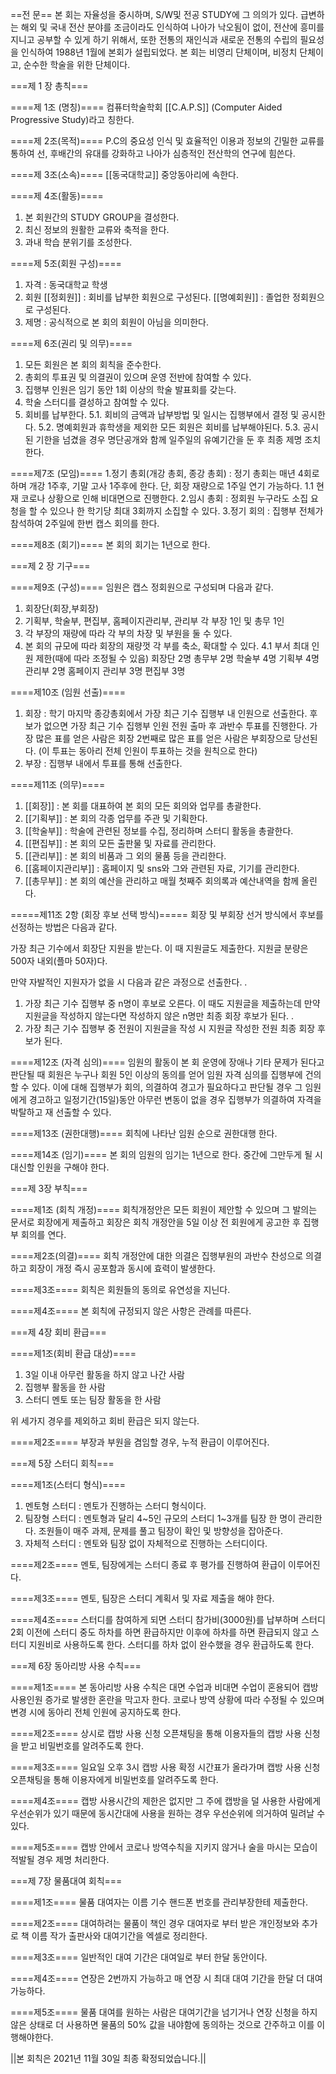 ==전 문==
본 회는 자율성을 중시하며, S/W및 전공 STUDY에 그 의의가 있다. 급변하는 해외 및 국내 전산 분야를 조금이라도 인식하여 나아가 낙오됨이 없이, 전산에 흥미를 지니고 공부할 수 있게 하기 위해서, 또한 전통의 재인식과 새로운 전통의 수립의 필요성을 인식하여 1988년 1월에 본회가 설립되었다. 본 회는 비영리 단체이며, 비정치 단체이고, 순수한 학술을 위한 단체이다.

===제 1 장 총칙===

====제 1조 (명칭)====
컴퓨터학술학회 [[C.A.P.S]] (Computer Aided Progressive Study)라고 칭한다.

====제 2조(목적)====
P.C의 중요성 인식 및 효율적인 이용과 정보의 긴밀한 교류를 통하여 선, 후배간의 유대를 강화하고 나아가 심층적인 전산학의 연구에 힘쓴다.

====제 3조(소속)====
[[동국대학교]] 중앙동아리에 속한다.

====제 4조(활동)====
1. 본 회원간의 STUDY GROUP을 결성한다.
2. 최신 정보의 원활한 교류와 축적을 한다.
3. 과내 학습 분위기를 조성한다.

====제 5조(회원 구성)====
1. 자격 : 동국대학교 학생
2. 회원
  [[정회원]] : 회비를 납부한 회원으로 구성된다.
  [[명예회원]] : 졸업한 정회원으로 구성된다.
3. 제명 : 공식적으로 본 회의 회원이 아님을 의미한다.

====제 6조(권리 및 의무)====
1. 모든 회원은 본 회의 회칙을 준수한다.
2. 총회의 투표권 및 의결권이 있으며 운영 전반에 참여할 수 있다.
3. 집행부 인원은 임기 동안 1회 이상의 학술 발표회를 갖는다.
4. 학술 스터디를 결성하고 참여할 수 있다.
5. 회비를 납부한다.
  5.1. 회비의 금액과 납부방법 및 일시는 집행부에서 결정 및 공시한다.
  5.2. 명예회원과 휴학생을 제외한 모든 회원은 회비를 납부해야된다.
  5.3. 공시된 기한을 넘겼을 경우 명단공개와 함께 일주일의 유예기간을 둔 후 최종 제명 조치한다.

====제7조 (모임)====
1.정기 총회(개강 총회, 종강 총회) : 정기 총회는 매년 4회로 하며 개강 1주후, 기말 고사 1주후에 한다. 단, 회장 재량으로 1주일 연기 가능하다.
 1.1 현재 코로나 상황으로 인해 비대면으로 진행한다.
2.임시 총회 : 정회원 누구라도 소집 요청을 할 수 있으나 한 학기당 최대 3회까지 소집할 수 있다.
3.정기 회의 : 집행부 전체가 참석하여 2주일에 한번 캡스 회의를 한다. 

====제8조 (회기)====
본 회의 회기는 1년으로 한다.

===제 2 장 기구===

====제9조 (구성)====
임원은 캡스 정회원으로 구성되며 다음과 같다.
1. 회장단(회장,부회장)
2. 기획부, 학술부, 편집부, 홈페이지관리부, 관리부 각 부장 1인 및 총무 1인
3. 각 부장의 재량에 따라 각 부의 차장 및 부원을 둘 수 있다.
4. 본 회의 규모에 따라 회장의 재량껏 각 부를 축소, 확대할 수 있다.
 4.1 부서 최대 인원 제한(때에 따라 조정될 수 있음) 회장단 2명 총무부 2명 학술부 4명 기획부 4명 관리부 2명 홈페이지 관리부 3명 편집부 3명

====제10조 (임원 선출)====
1. 회장 : 학기 마지막 종강총회에서 가장 최근 기수 집행부 내 인원으로 선출한다. 후보가 없으면 가장 최근 기수 집행부 인원 전원 출마 후 과반수 투표를 진행한다. 가장 많은 표를 얻은 사람은 회장 2번째로 많은 표를 얻은 사람은 부회장으로 당선된다.
(이 투표는 동아리 전체 인원이 투표하는 것을 원칙으로 한다)
2. 부장 : 집행부 내에서 투표를 통해 선출한다.

====제11조 (의무)====
1. [[회장]] : 본 회를 대표하여 본 회의 모든 회의와 업무를 총괄한다.
2. [[기획부]] : 본 회의 각종 업무를 주관 및 기획한다.
3. [[학술부]] : 학술에 관련된 정보를 수집, 정리하며 스터디 활동을 총괄한다.
4. [[편집부]] : 본 회의 모든 출판물 및 자료를 관리한다.
5. [[관리부]] : 본 회의 비품과 그 외의 물품 등을 관리한다.
6. [[홈페이지관리부]] : 홈페이지 및 sns와 그와 관련된 자료, 기기를 관리한다.
7. [[총무부]] : 본 회의 예산을 관리하고 매월 첫째주 회의록과 예산내역을 함께 올린다.

=====제11조 2항 (회장 후보 선택 방식)=====
회장 및 부회장 선거 방식에서 후보를 선정하는 방법은 다음과 같다.

가장 최근 기수에서 회장단 지원을 받는다. 이 때 지원글도 제출한다.
지원글 분량은 500자 내외(플마 50자)다.


만약 자발적인 지원자가 없을 시 다음과 같은 과정으로 선출한다.
.
1. 가장 최근 기수 집행부 중 n명이 후보로 오른다.
이 때도 지원글을 제출하는데 만약 지원글을 작성하지 않는다면 작성하지 않은 n명만 최종 회장 후보가 된다.
.
2. 가장 최근 기수 집행부 중 전원이 지원글을 작성 시 지원글 작성한 전원 최종 회장 후보가 된다.

====제12조 (자격 심의)====
임원의 활동이 본 회 운영에 장애나 기타 문제가 된다고 판단될 때 회원은 누구나 회원 5인 이상의 동의를 얻어 임원 자격 심의를 집행부에 건의할 수 있다. 이에 대해 집행부가 회의, 의결하여 경고가 필요하다고 판단될 경우 그 임원에게 경고하고 일정기간(15일)동안 아무런 변동이 없을 경우 집행부가 의결하여 자격을 박탈하고 재 선출할 수 있다.

====제13조 (권한대행)====
회칙에 나타난 임원 순으로 권한대행 한다.

====제14조 (임기)====
본 회의 임원의 임기는 1년으로 한다. 중간에 그만두게 될 시 대신할 인원을 구해야 한다.

===제 3장 부칙===

====제1조 (회칙 개정)====
회칙개정안은 모든 회원이 제안할 수 있으며 그 발의는 문서로 회장에게 제출하고 회장은 회칙 개정안을 5일 이상 전 회원에게 공고한 후 집행부 회의를 연다.

====제2조(의결)====
회칙 개정안에 대한 의결은 집행부원의 과반수 찬성으로 의결하고 회장이 개정 즉시 공포함과 동시에 효력이 발생한다.

====제3조====
회칙은 회원들의 동의로 유연성을 지닌다.

====제4조====
본 회칙에 규정되지 않은 사항은 관례를 따른다.

===제 4장 회비 환급===

====제1조(회비 환급 대상)====
1) 3일 이내 아무런 활동을 하지 않고 나간 사람
2) 집행부 활동을 한 사람
3) 스터디 멘토 또는 팀장 활동을 한 사람

위 세가지 경우를 제외하고 회비 환급은 되지 않는다.

====제2조====
부장과 부원을 겸임할 경우, 누적 환급이 이루어진다.

===제 5장 스터디 회칙===

====제1조(스터디 형식)====
1) 멘토형 스터디 : 멘토가 진행하는 스터디 형식이다.
2) 팀장형 스터디 : 멘토형과 달리 4~5인 규모의 스터디 1~3개를 팀장 한 명이 관리한다. 조원들이 매주 과제, 문제를 풀고 팀장이 확인 및 방향성을 잡아준다. 
3) 자체적 스터디 : 멘토와 팀장 없이 자체적으로 진행하는 스터디이다.

====제2조====
멘토, 팀장에게는 스터디 종료 후 평가를 진행하여 환급이 이루어진다.

====제3조====
멘토, 팀장은 스터디 계획서 및 자료 제출을 해야 한다.

====제4조====
스터디를 참여하게 되면 스터디 참가비(3000원)를 납부하며 스터디 2회 이전에 스터디 중도 하차를 하면 환급하지만 이후에 하차를 하면 환급되지 않고 스터디 지원비로 사용하도록 한다. 스터디를 하차 없이 완수했을 경우 환급하도록 한다.

===제 6장 동아리방 사용 수칙===

====제1조====
본 동아리방 사용 수칙은 대면 수업과 비대면 수업이 혼용되어 캡방 사용인원 증가로 발생한 혼란을 막고자 한다. 코로나 방역 상황에 따라 수정될 수 있으며 변경 시에 동아리 전체 인원에 공지하도록 한다.

====제2조====
상시로 캡방 사용 신청 오픈채팅을 통해 이용자들의 캡방 사용 신청을 받고 비밀번호를 알려주도록 한다.

====제3조====
일요일 오후 3시 캡방 사용 확정 시간표가 올라가며 캡방 사용 신청 오픈채팅을 통해 이용자에게 비밀번호를 알려주도록 한다.

====제4조====
캡방 사용시간의 제한은 없지만 그 주에 캡방을 덜 사용한 사람에게 우선순위가 있기 때문에 동시간대에 사용을 원하는 경우 우선순위에 의거하여 밀려날 수 있다.

====제5조====
캡방 안에서 코로나 방역수칙을 지키지 않거나 술을 마시는 모습이 적발될 경우 제명 처리한다.

===제 7장 물품대여 회칙===

====제1조====
물품 대여자는 이름 기수 핸드폰 번호를 관리부장한테 제출한다.

====제2조====
대여하려는 물품이 책인 경우 대여자로 부터 받은 개인정보와 추가로 책 이름 작가 출판사와 대여기간을 엑셀로 정리한다.

====제3조====
일반적인 대여 기간은 대여일로 부터 한달 동안이다.

====제4조====
연장은 2번까지 가능하고 매 연장 시 최대 대여 기간을 한달 더 대여 가능하다.

====제5조====
물품 대여를 원하는 사람은 대여기간을 넘기거나 연장 신청을 하지 않은 상태로 더 사용하면 물품의 50% 값을 내야함에 동의하는 것으로 간주하고 이를 이행해야한다.



||본 회칙은 2021년 11월 30일 최종 확정되었습니다.||